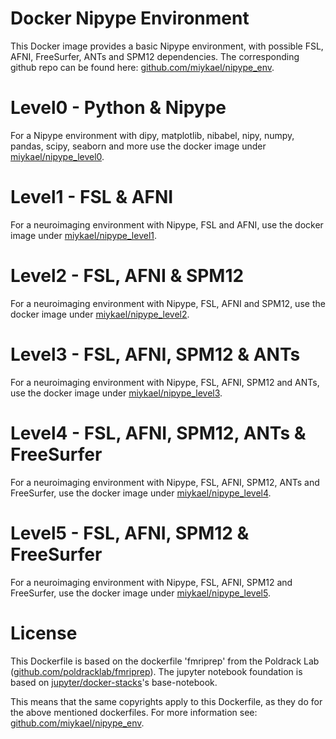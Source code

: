 # Docker Nipype Environment

This Docker image provides a basic Nipype environment, with possible FSL, AFNI, FreeSurfer, ANTs and SPM12 dependencies. The corresponding github repo can be found here: [github.com/miykael/nipype_env](https://github.com/miykael/nipype_env).

# Level0 - Python & Nipype

For a Nipype environment with dipy, matplotlib, nibabel, nipy, numpy, pandas, scipy, seaborn and more use the docker image under [miykael/nipype_level0](https://hub.docker.com/r/miykael/nipype_level0/).

# Level1 - FSL & AFNI

For a neuroimaging environment with Nipype, FSL and AFNI, use the docker image under [miykael/nipype_level1](https://hub.docker.com/r/miykael/nipype_level1/).

# Level2 - FSL, AFNI & SPM12

For a neuroimaging environment with Nipype, FSL, AFNI and SPM12, use the docker image under [miykael/nipype_level2](https://hub.docker.com/r/miykael/nipype_level2/).

# Level3 - FSL, AFNI, SPM12 & ANTs

For a neuroimaging environment with Nipype, FSL, AFNI, SPM12 and ANTs, use the docker image under [miykael/nipype_level3](https://hub.docker.com/r/miykael/nipype_level3/).

# Level4 - FSL, AFNI, SPM12, ANTs & FreeSurfer

For a neuroimaging environment with Nipype, FSL, AFNI, SPM12, ANTs and FreeSurfer, use the docker image under [miykael/nipype_level4](https://hub.docker.com/r/miykael/nipype_level4/).

# Level5 - FSL, AFNI, SPM12 & FreeSurfer

For a neuroimaging environment with Nipype, FSL, AFNI, SPM12 and FreeSurfer, use the docker image under [miykael/nipype_level5](https://hub.docker.com/r/miykael/nipype_level5/).

# License

This Dockerfile is based on the dockerfile 'fmriprep' from the Poldrack Lab ([github.com/poldracklab/fmriprep](https://github.com/poldracklab/fmriprep)). The jupyter notebook foundation is based on [jupyter/docker-stacks](https://github.com/jupyter/docker-stacks)'s base-notebook.

This means that the same copyrights apply to this Dockerfile, as they do for the above mentioned dockerfiles. For more information see: [github.com/miykael/nipype_env](https://github.com/miykael/nipype_env).
